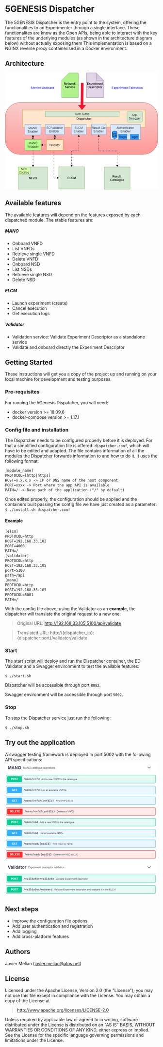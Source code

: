 # 5GENESIS Dispatcher

The 5GENESIS Dispatcher is the entry point to the system, offering the functionalities to an Experimenter through a single interface. These functionalites are know as the Open APIs, being able to interact with the key features of the underlying modules (as shown in the architecture diagram below) without actually exposing them
This implementation is based on a NGINX reverse proxy containerised in a Docker environment.

## Architecture
![](./images/dispatcher_arch.png)

## Available features
The available features will depend on the features exposed by each dispatched module. The stable features are:

##### MANO
- Onboard VNFD
- List VNFDs
- Retrieve single VNFD
- Delete VNFD
- Onboard NSD
- List NSDs
- Retrieve single NSD
- Delete NSD

##### ELCM
- Launch experiment (create)
- Cancel execution
- Get execution logs

##### Validator
- Validation service: Validate Experiment Descriptor as a standalone service
- Validate and onboard directly the Experiment Descriptor


## Getting Started

These instructions will get you a copy of the project up and running on your local machine for development and testing purposes.

### Pre-requisites

For running the 5Genesis Dispatcher, you will need:
- docker version >= 18.09.6
- docker-compose version >= 1.17.1

### Config file and installation
The Dispatcher needs to be configured properly before it is deployed. For that a simplified configuration file is offered: `dispatcher.conf`, which will have to be edited and adapted.
The file contains information of all the modules the Dispatcher forwards information to and how to do it. It uses the following format:

    [module_name]
    PROTOCOL=[http|https]
    HOST=x.x.x.x -> IP or DNS name of the host component
    PORT=xxxx -> Port where the app API is available
    PATH=/ -> Base path of the application ("/" by default)

Once edited properly, the configuration should be applied and the containers built passing the config file we have just created as a parameter:
`$ ./install.sh dispatcher.conf`

#### Example
    [elcm]
    PROTOCOL=http
    HOST=192.168.33.102
    PORT=4000
    PATH=/
    [validator]
    PROTOCOL=http
    HOST=192.168.33.105
    port=5100
    path=/api
    [mano]
    PROTOCOL=http
    HOST=192.168.33.105
    PROTOCOL=5001
    PATH=/
    
With the config file above, using the Validator as an **example**, the dispatcher will translate the original request to a new one:
> Original URL: http://192.168.33.105:5100/api/validate

> Translated URL: http://{dispatcher_ip}:{dispatcher:port}/validator/validate

### Start
The start script will deploy and run the Dispatcher container, the ED Validator and a Swagger environment to test the available features:

`$ ./start.sh`

Dispatcher will be accessible through port `8082`.

Swagger environment will be accessible through port `5002`.


### Stop
To stop the Dispatcher service just run the following: 

`$ ./stop.sh`

## Try out the application
A swagger testing framework is deployed in port 5002 with the following API specifications:
![](./images/swagger.PNG)

## Next steps
- Improve the configuration file options
- Add user authentication and registration
- Add logging
- Add cross-platform features

## Authors
Javier Melian (javier.melian@atos.net)

## License

Licensed under the Apache License, Version 2.0 (the "License");
you may not use this file except in compliance with the License.
You may obtain a copy of the License at

   > http://www.apache.org/licenses/LICENSE-2.0

Unless required by applicable law or agreed to in writing, software
distributed under the License is distributed on an "AS IS" BASIS,
WITHOUT WARRANTIES OR CONDITIONS OF ANY KIND, either express or implied.
See the License for the specific language governing permissions and
limitations under the License.

